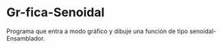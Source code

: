 # Gr-fica-Senoidal
Programa que entra a modo gráfico y dibuje una función de  tipo senoidal-Ensamblador.
